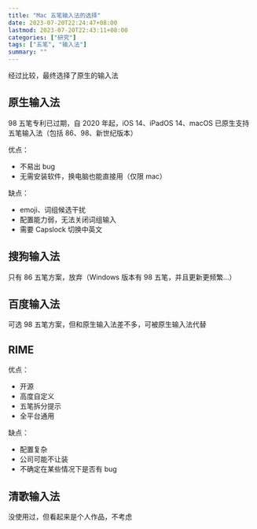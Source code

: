 ```yaml
---
title: "Mac 五笔输入法的选择"
date: 2023-07-20T22:24:47+08:00
lastmod: 2023-07-20T22:43:11+08:00
categories: ["研究"]
tags: ["五笔", "输入法"]
summary: ""
---
```


经过比较，最终选择了原生的输入法

## 原生输入法

98 五笔专利已过期，自 2020 年起，iOS 14、iPadOS 14、macOS 已原生支持五笔输入法（包括 86、98、新世纪版本）

优点：
- 不易出 bug
- 无需安装软件，换电脑也能直接用（仅限 mac）

缺点：
- emoji、词组候选干扰
- 配置能力弱，无法关闭词组输入
- 需要 Capslock 切换中英文

## 搜狗输入法

只有 86 五笔方案，放弃（Windows 版本有 98 五笔，并且更新更频繁...）

## 百度输入法

可选 98 五笔方案，但和原生输入法差不多，可被原生输入法代替

## RIME

优点：
- 开源
- 高度自定义
- 五笔拆分提示
- 全平台通用

缺点：
- 配置复杂
- 公司可能不让装
- 不确定在某些情况下是否有 bug

## 清歌输入法

没使用过，但看起来是个人作品，不考虑
